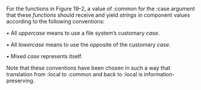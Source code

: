  

For the functions in Figure 19–2, a value of :common for the :case argument that these *functions* should receive and yield *strings* in component values according to the following conventions: 

*•* All *uppercase* means to use a file system’s customary *case*. 

*•* All *lowercase* means to use the opposite of the customary *case*. 

*•* Mixed *case* represents itself. 

Note that these conventions have been chosen in such a way that translation from :local to :common and back to :local is information-preserving. 

